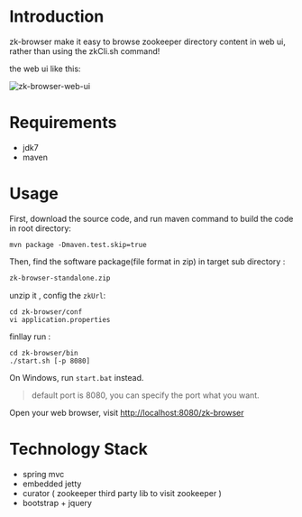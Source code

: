 # Introduction

zk-browser make it easy to browse zookeeper directory content in web ui, rather than using the zkCli.sh command!

the web ui like this:

![zk-browser-web-ui](http://7xtamf.com1.z0.glb.clouddn.com/image/blog/realize-zk-browser/zk-browser-web-ui.png)

# Requirements

- jdk7
- maven

# Usage

First, download the source code, and run maven command to build the code in root directory:

```
mvn package -Dmaven.test.skip=true
```

Then, find the software package(file format in zip) in target sub directory :

```bash
zk-browser-standalone.zip
```

unzip it , config the `zkUrl`:

```
cd zk-browser/conf
vi application.properties
```

finllay run :

```
cd zk-browser/bin
./start.sh [-p 8080]
```

On Windows, run `start.bat` instead.

> default port is 8080, you can specify the port what you want.

Open your web browser, visit [http://localhost:8080/zk-browser](http://localhost:8080/zk-browser)

# Technology Stack

- spring mvc
- embedded jetty
- curator ( zookeeper third party lib to visit zookeeper )
- bootstrap + jquery
